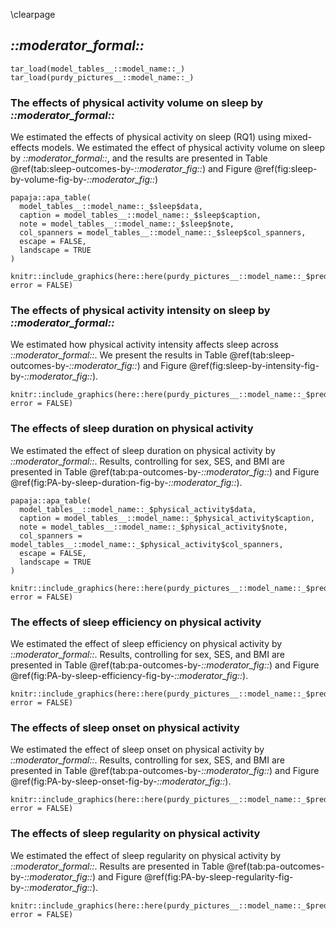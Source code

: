 
\clearpage

## _::moderator_formal::_

```{r}
tar_load(model_tables__::model_name::_)
tar_load(purdy_pictures__::model_name::_)
```

### The effects of physical activity volume on sleep by _::moderator_formal::_

We estimated the effects of physical activity on sleep (RQ1) using mixed-effects models.
We estimated the effect of physical activity volume on sleep by _::moderator_formal::_, and the results are presented in Table \@ref(tab:sleep-outcomes-by-_::moderator_fig::_) and Figure \@ref(fig:sleep-by-volume-fig-by-_::moderator_fig::_)

```{r sleep-outcomes-by-_::moderator_fig::_}
papaja::apa_table(
  model_tables__::model_name::_$sleep$data,
  caption = model_tables__::model_name::_$sleep$caption,
  note = model_tables__::model_name::_$sleep$note,
  col_spanners = model_tables__::model_name::_$sleep$col_spanners,
  escape = FALSE,
  landscape = TRUE
)
```

```{r sleep-by-volume-fig-by-_::moderator_fig::_, fig.cap = "Sleep metrics on Physical activity volume by _::moderator_formal::_"}
knitr::include_graphics(here::here(purdy_pictures__::model_name::_$predictor_pa_volume), error = FALSE)
```

### The effects of physical activity intensity on sleep by _::moderator_formal::_

We estimated how physical activity intensity affects sleep across _::moderator_formal::_.
We present the results in Table \@ref(tab:sleep-outcomes-by-_::moderator_fig::_) and Figure \@ref(fig:sleep-by-intensity-fig-by-_::moderator_fig::_).


```{r sleep-by-intensity-fig-by-_::moderator_fig::_, fig.cap = "Sleep metrics on Physical activity intensity moderated by _::moderator_formal::_"}
knitr::include_graphics(here::here(purdy_pictures__::model_name::_$predictor_pa_intensity), error = FALSE)
```

### The effects of sleep duration on physical activity

We estimated the effect of sleep duration on physical activity by _::moderator_formal::_.
Results, controlling for sex, SES, and BMI are presented in Table \@ref(tab:pa-outcomes-by-_::moderator_fig::_) and Figure \@ref(fig:PA-by-sleep-duration-fig-by-_::moderator_fig::_).


```{r pa-outcomes-by-_::moderator_fig::_}
papaja::apa_table(
  model_tables__::model_name::_$physical_activity$data,
  caption = model_tables__::model_name::_$physical_activity$caption,
  note = model_tables__::model_name::_$physical_activity$note,
  col_spanners = model_tables__::model_name::_$physical_activity$col_spanners,
  escape = FALSE,
  landscape = TRUE
)
```

```{r PA-by-sleep-duration-fig-by-_::moderator_fig::_, fig.cap = "Physical activity by sleep duration moderated by _::moderator_formal::_"}
knitr::include_graphics(here::here(purdy_pictures__::model_name::_$predictor_sleep_duration_lag), error = FALSE)
```

### The effects of sleep efficiency on physical activity

We estimated the effect of sleep efficiency on physical activity by _::moderator_formal::_.
Results, controlling for sex, SES, and BMI are presented in Table \@ref(tab:pa-outcomes-by-_::moderator_fig::_) and Figure \@ref(fig:PA-by-sleep-efficiency-fig-by-_::moderator_fig::_).


```{r PA-by-sleep-efficiency-fig-by-_::moderator_fig::_, fig.cap = "Physical activity by sleep efficiency moderated by _::moderator_formal::_"}
knitr::include_graphics(here::here(purdy_pictures__::model_name::_$predictor_sleep_efficiency_lag), error = FALSE)
```

### The effects of sleep onset on physical activity

We estimated the effect of sleep onset on physical activity by _::moderator_formal::_.
Results, controlling for sex, SES, and BMI are presented in Table \@ref(tab:pa-outcomes-by-_::moderator_fig::_) and Figure \@ref(fig:PA-by-sleep-onset-fig-by-_::moderator_fig::_).


```{r PA-by-sleep-onset-fig-by-_::moderator_fig::_, fig.cap = "Physical activity by sleep onset moderated by _::moderator_formal::_"}
knitr::include_graphics(here::here(purdy_pictures__::model_name::_$predictor_sleep_onset_lag), error = FALSE)
```

### The effects of sleep regularity on physical activity

We estimated the effect of sleep regularity on physical activity by _::moderator_formal::_.
Results are presented in Table \@ref(tab:pa-outcomes-by-_::moderator_fig::_) and Figure \@ref(fig:PA-by-sleep-regularity-fig-by-_::moderator_fig::_).

```{r PA-by-sleep-regularity-fig-by-_::moderator_fig::_, fig.cap = "Physical activity by sleep regularity moderated by _::moderator_formal::_"}
knitr::include_graphics(here::here(purdy_pictures__::model_name::_$predictor_sleep_regularity_lag), error = FALSE)
```

